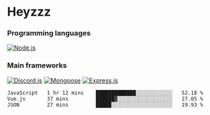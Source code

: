 # Heyzzz  

### Programming languages  

[![Node.js](https://img.shields.io/badge/-Node.js-262626?style=for-the-badge)](https://nodejs.org/ru)

### Main frameworks

[![Discord.js](https://img.shields.io/badge/-Discord.js-262626?style=for-the-badge)](https://www.npmjs.com/package/discord.js) [![Mongoose](https://img.shields.io/badge/-Mongoose-262626?style=for-the-badge)](https://www.npmjs.com/package/mongoose) [![Express.js](https://img.shields.io/badge/-Express.js-262626?style=for-the-badge)](https://www.npmjs.com/package/express)
<!--START_SECTION:waka-->
```text
JavaScript   1 hr 12 mins    █████████████░░░░░░░░░░░░   52.18 % 
Vue.js       37 mins         ██████▓░░░░░░░░░░░░░░░░░░   27.05 % 
JSON         27 mins         █████░░░░░░░░░░░░░░░░░░░░   19.93 % 
```
<!--END_SECTION:waka-->
